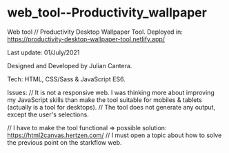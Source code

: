 # web_tool--Productivity_wallpaper

Web tool  // Productivity Desktop Wallpaper Tool. 
Deployed in: https://productivity-desktop-wallpaper-tool.netlify.app/

Last update: 01/July/2021 

Designed and Developed by Julian Cantera.

Tech: HTML, CSS/Sass & JavaScript ES6.

Issues: 
// It is not a responsive web. I was thinking more about improving my JavaScript skills than make the tool suitable for mobiles & tablets (actually is a tool for desktops).
// The tool does not generate any output, except the user's selections. 

// I have to make the tool functional => possible solution: https://html2canvas.hertzen.com/
// I must open a topic about how to solve the previous point on the starkflow web. 
